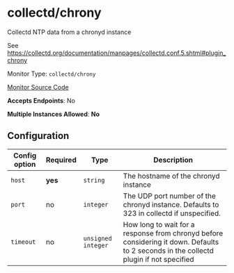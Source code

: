 <!--- GENERATED BY gomplate from scripts/docs/monitor-page.md.tmpl --->

# collectd/chrony

Collectd NTP data from a chronyd instance

See https://collectd.org/documentation/manpages/collectd.conf.5.shtml#plugin_chrony


Monitor Type: `collectd/chrony`

[Monitor Source Code](https://github.com/signalfx/signalfx-agent/tree/master/internal/monitors/collectd/chrony)

**Accepts Endpoints**: No

**Multiple Instances Allowed**: **No**

## Configuration

| Config option | Required | Type | Description |
| --- | --- | --- | --- |
| `host` | **yes** | `string` | The hostname of the chronyd instance |
| `port` | no | `integer` | The UDP port number of the chronyd instance.  Defaults to 323 in collectd if unspecified. |
| `timeout` | no | `unsigned integer` | How long to wait for a response from chronyd before considering it down. Defaults to 2 seconds in the collectd plugin if not specified |








